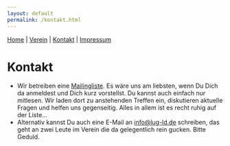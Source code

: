 ```yaml
---
layout: default
permalink: /kontakt.html
---
```

[Home](/) | [Verein](verein.html) | [Kontakt](kontakt.html) | [Impressum](impressum.html)

# Kontakt
* Wir betreiben eine [Mailingliste](http://lists.lug-ld.de/mailman/listinfo/lug-ld). Es wäre uns am liebsten, wenn Du Dich da anmeldest und Dich kurz vorstellst. Du kannst auch einfach nur mitlesen. Wir laden dort zu anstehenden Treffen ein, diskutieren aktuelle Fragen und helfen uns gegenseitig. Alles in allem ist es recht ruhig auf der Liste...
* Alternativ kannst Du auch eine E-Mail an [info@lug-ld.de](mailto:info@lug-ld.de) schreiben, das geht an zwei Leute im Verein die da gelegentlich rein gucken. Bitte Geduld.

